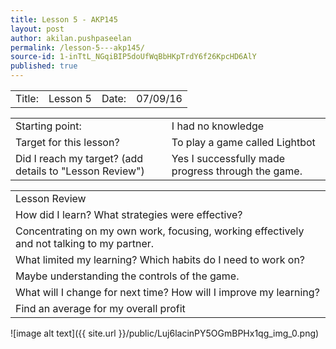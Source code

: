 ```yaml
---
title: Lesson 5 - AKP145
layout: post
author: akilan.pushpaseelan
permalink: /lesson-5---akp145/
source-id: 1-inTtL_NGqiBIP5doUfWqBbHKpTrdY6f26KpcHD6AlY
published: true
---
```

<table>
  <tr>
    <td>Title:  </td>
    <td>Lesson 5</td>
    <td> Date:  </td>
    <td>07/09/16</td>
  </tr>
</table>


<table>
  <tr>
    <td>Starting point:</td>
    <td>I had no knowledge</td>
  </tr>
  <tr>
    <td>Target for this lesson?</td>
    <td>To play a game called Lightbot</td>
  </tr>
  <tr>
    <td>Did I reach my target? 
(add details to "Lesson Review")</td>
    <td>Yes I successfully made progress through the game.</td>
  </tr>
</table>


<table>
  <tr>
    <td>Lesson Review</td>
  </tr>
  <tr>
    <td>How did I learn? What strategies were effective? </td>
  </tr>
  <tr>
    <td>Concentrating on my own work, focusing, working effectively and not talking to my partner.</td>
  </tr>
  <tr>
    <td>What limited my learning? Which habits do I need to work on? </td>
  </tr>
  <tr>
    <td>Maybe understanding the controls of the game.</td>
  </tr>
  <tr>
    <td>What will I change for next time? How will I improve my learning?</td>
  </tr>
  <tr>
    <td>Find an average for my overall profit</td>
  </tr>
</table>


![image alt text]({{ site.url }}/public/Luj6lacinPY5OGmBPHx1qg_img_0.png)

